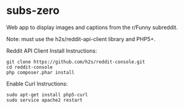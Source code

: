 subs-zero
=========

Web app to display images and captions from the r/Funny subreddit.

Note: must use the h2s/reddit-api-client library and PHP5+.

Reddit API Client Install Instructions:
```shell
git clone https://github.com/h2s/reddit-console.git
cd reddit-console
php composer.phar install
```

Enable Curl Instructions:
```
sudo apt-get install php5-curl
sudo service apache2 restart
```